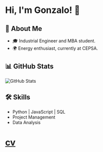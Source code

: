 # Hi, I'm Gonzalo! 👋

## 🌟 About Me
- 🎓 Industrial Engineer and MBA student.
- 🌍 Energy enthusiast, currently at CEPSA.

## 📊 GitHub Stats
![GitHub Stats](https://github-readme-stats.vercel.app/api?username=yourusername&show_icons=true&theme=radical)

## 🛠️ Skills
- Python | JavaScript | SQL
- Project Management
- Data Analysis
# [cv](https://github.com/gonzalo4044/yourrepository/blob/main/GGA_CV.pdf)
